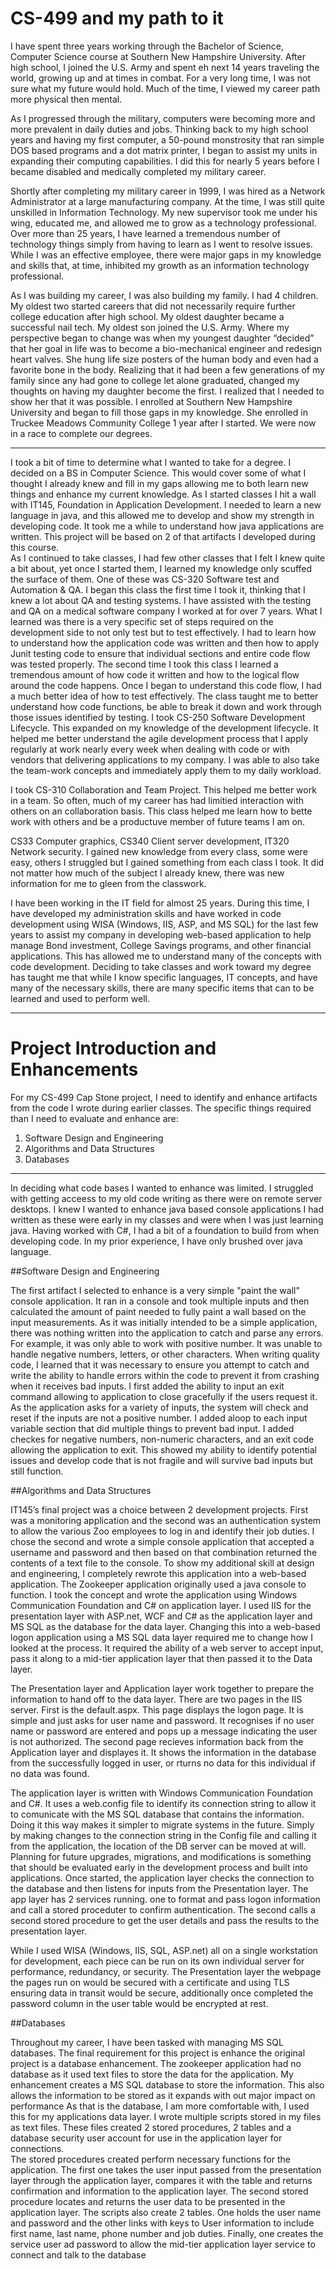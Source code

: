 # CS-499 and my path to it

I have spent three years working through the Bachelor of Science, Computer Science course at Southern New Hampshire University.  After high school, I joined the U.S. Army and spent eh next 14 years traveling the world, growing up and at times in combat.  For a very long time, I was not sure what my future would hold.  Much of the time, I viewed my career path more physical then mental.  

As I progressed through the military, computers were becoming more and more prevalent in daily duties and jobs.  Thinking back to my high school years and having my first computer, a 50-pound monstrosity that ran simple DOS based programs and a dot matrix printer, I began to assist my units in expanding their computing capabilities.  I did this for nearly 5 years before I became disabled and medically completed my military career.

Shortly after completing my military career in 1999, I was hired as a Network Administrator at a large manufacturing company.  At the time, I was still quite unskilled in Information Technology.  My new supervisor took me under his wing, educated me, and allowed me to grow as a technology professional.  Over more than 25 years, I have learned a tremendous number of technology things simply from having to learn as I went to resolve issues.  While I was an effective employee, there were major gaps in my knowledge and skills that, at time, inhibited my growth as an information technology professional.  

As I was building my career, I was also building my family.  I had 4 children.  My oldest two started careers that did not necessarily require further college education after high school.  My oldest daughter became a successful nail tech.  My oldest son joined the U.S. Army.  Where my perspective began to change was when my youngest daughter “decided” that her goal in life was to become a bio-mechanical engineer and redesign heart valves.  She hung life size posters of the human body and even had a favorite bone in the body.  Realizing that it had been a few generations of my family since any had gone to college let alone graduated, changed my thoughts on having my daughter become the first.  I realized that I needed to show her that it was possible.  I enrolled at Southern New Hampshire University and began to fill those gaps in my knowledge. She enrolled in Truckee Meadows Community College 1 year after I started.  We were now in a race to complete our degrees.

----

I took a bit of time to determine what I wanted to take for a degree.  I decided on a BS in Computer Science.  This would cover some of what I thought I already knew and fill in my gaps allowing me to both learn new things and enhance my current knowledge.  As I started classes I hit a wall with IT145, Foundation in Application Development.  I needed to learn a new language in java, and this allowed me to develop and show my strength in developing code.   It took me a while to understand how java applications are written.  This project will be based on 2 of that artifacts I developed during this course.  
As I continued to take classes, I had few other classes that I felt I knew quite a bit about, yet once I started them, I learned my knowledge only scuffed the surface of them.  One of these was CS-320 Software test and Automation & QA.  I began this class the first time I took it, thinking that I knew a lot about QA and testing systems.  I have assisted with the testing and QA on a medical software company I worked at for over 7 years.  What I learned was there is a very specific set of steps required on the development side to not only test but to test effectively.  I had to learn how to understand how the application code was written and then how to apply Junit testing code to ensure that individual sections and entire code flow was tested properly.  The second time I took this class I learned a tremendous amount of how code it written and how to the logical flow around the code happens.  Once I began to understand this code flow, I had a much better idea of how to test effectively. The class taught me to better understand how code functions, be able to break it down and work through those issues identified by testing.
I took CS-250 Software Development Lifecycle.  This expanded on my knowledge of the development lifecycle.  It helped me better understand the agile development process that I apply regularly at work nearly every week when dealing with code or with vendors that delivering applications to my company. I was able to also take the team-work concepts and immediately apply them to my daily workload. 

I took CS-310 Collaboration and Team Project.  This helped me better work in a team.  So often, much of my career has had limitied interaction with others on an collaboration basis.  This class helped me learn how to bette work with others and be a productuve member of future teams I am on. 

CS33 Computer graphics, CS340 Client server development, IT320 Network security.  I gained new knowledge from every class, some were easy, others I struggled but I gained something from each class I took.  It did not matter how much of the subject I already knew, there was new information for me to gleen from the classwork.

I have been working in the IT field for almost 25 years.  During this time, I have developed my administration skills and have worked in code development using WISA (Windows, IIS, ASP, and MS SQL) for the last few years to assist my company in developing web-based application to help manage Bond investment, College Savings programs, and other financial applications. This has allowed me to understand many of the concepts with code development. Deciding to take classes and work toward my degree has taught me that while I know specific languages, IT concepts, and have many of the necessary skills, there are many specific items that can to be learned and used to perform well.

-----

# Project Introduction and Enhancements

For my CS-499 Cap Stone project, I need to identify and enhance artifacts from the code I wrote during earlier classes.  The specific things required than I need to evaluate and enhance are:

1.	Software Design and Engineering
2.	Algorithms and Data Structures
3.	Databases

-----

In deciding what code bases I wanted to enhance was limited.  I struggled with getting acceess to my old code writing as there were on remote server desktops.  I knew I wanted to enhance java based console applications I had written as these were early in my classes and were when I was just learning java.  Having worked with C#, I had a bit of a foundation to build from when developing code.  In my prior experience, I have only brushed over java language.

##Software Design and Engineering

The first artifact I selected to enhance is a very simple "paint the wall" console application.  It ran in a console and took multiple inputs and then calculated the amount of paint needed to fully paint a wall based on the input measurements.  As it was initially intended to be a simple application, there was nothing written into the application to catch and parse any errors.  For example, it was only able to work with positive number.  It was unable to handle negative numbers, letters, or other characters.  When writing quality code, I learned that it was necessary to ensure you attempt to catch and write the ability to handle errors within the code to prevent it from crashing when it receives bad inputs.  I first added the ability to input an exit command allowing to application to close gracefully if the users request it.  As the application asks for a variety of inputs, the system will check and reset if the inputs are not a positive number. I added aloop to each input variable section that did multiple things to prevent bad input.   I added checkes for negative numbers, non-numeric characters, and an exit code allowing the application to exit.  This showed my ability to identify potential issues and develop code that is not fragile and will survive bad inputs but still function. 

##Algorithms and Data Structures

IT145’s final project was a choice between 2 development projects.  First was a monitoring application and the second was an authentication system to allow the various Zoo employees to log in and identify their job duties.  I chose the second and wrote a simple console application that accepted a username and password and then based on that combination returned the contents of a text file to the console. To show my additional skill at design and engineering, I completely rewrote this application into a web-based application. The Zookeeper application originally used a java console to function.  I took the concept and wrote the application using Windows Communication Foundation and C# on application layer.  I used IIS for the presentation layer with ASP.net, WCF and C# as the application layer and MS SQL as the database for the data layer.  Changing this into a web-based logon application using a MS SQL data layer required me to change how I looked at the process.  It required the ability of a web server to accept input, pass it along to a mid-tier application layer that then passed it to the Data layer. 

The Presentation layer and Application layer work together to prepare the information to hand off to the data layer.  There are two pages in the IIS server.  First is the default.aspx.  This page displays the logon page.  It is simple and just asks for user name and password. It recognises if no user name or password are entered and pops up a message indicating the user is not authorized.  The second page recieves information back from the Application layer and displayes it. It shows the information in the database from the successfully logged in user, or rturns no data for this individual if no data was found.

The application layer is written with Windows Communication Foundation and C#.  It uses a web.config file to identify its connection string to allow it to comunicate with the MS SQL database that contains the information.  Doing it this way makes it simpler to migrate systems in the future.  Simply by making changes to the connection string in the Config file and calling it from the application, the location of the DB server can be moved at will.  Planning for future upgrades, migrations, and modifications is something that should be evaluated early in the development process and built into applications.  Once started, the application layer checks the connection to the database and then listens for inputs from the Presentation layer.  The app layer has 2 services running.  one to format and pass logon information and call a stored proceduter to confirm authentication.  The second calls a second stored procedure to get the user details and pass the results to the presentation layer.

While I used WISA (Windows, IIS, SQL, ASP.net) all on a single workstation for development, each piece can be run on its own individual server for performance, redundancy, or security.  The Presentation layer the webpage the pages run on would be secured with a certificate and using TLS ensuring data in transit would be secure, additionally once completed the password column in the user table would be encrypted at rest.  

##Databases

Throughout my career, I have been tasked with managing MS SQL databases.  The final requirement for this project is enhance the original project is a database enhancement.  The zookeeper application had no database as it used text files to store the data for the application.  My enhancement creates a MS SQL database to store the information.  This also allows the information to be stored as it expands with out major impact on performance As that is the database, I am more comfortable with, I used this for my applications data layer.  I wrote multiple scripts stored in my files as text files.  These files created 2 stored procedures, 2 tables and a database security user account for use in the application layer for connections.  
The stored procedures created perform necessary functions for the application.  The first one takes the user input passed from the presentation layer through the application layer, compares it with the table and returns confirmation and information to the application layer.  The second stored procedure locates and returns the user data to be presented in the application layer.
The scripts also create 2 tables.  One holds the user name and password and the other links with keys to User information to include first name, last name, phone number and job duties.  Finally, one creates the service user ad password to allow the mid-tier application layer service to connect and talk to the database
